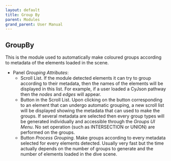 ```yaml
---
layout: default
title: Group By
parent: Modules
grand_parent: User Manual
---
```


## GroupBy
This is the module used to automatically make coloured groups according to metadata of the elements loaded in the scene. 

- Panel *Grouping Attributes*:
    - Scroll List. If the module detected elements it can try to group according to their metadata, then the names of the elements will be displayed in this list. For example, if a user loaded a CyJson pathway then the *nodes* and *edges* will appear.
    - Button in the Scroll List. Upon clicking on the button corresponding to an element that can undergo automatic grouping, a new scroll list will be displayed showing the metadata that can used to make the groups. If several metadata are selected then every group types will be generated individually and accessible through the *Groups UI Menu*. No set operation (such as INTERSECTION or UNION) are performed on the groups. 
    - Button *Process Grouping*. Make groups according to every metadata selected for every elements detected. Usually very fast but the time actually depends on the number of groups to generate and the number of elements loaded in the dive scene.